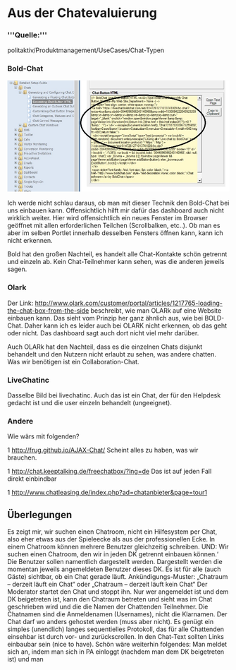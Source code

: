 
# Aus der Chatevaluierung

### '''Quelle:'''
politaktiv/Produktmanagement/UseCases/Chat-Typen


### Bold-Chat

![Bold-Chat][bold-chat-pic]

[bold-chat-pic]: https://github.com/PolitAktiv/politaktiv-requirements/blob/master/de/files/StakeholderRequests/bold-chat.jpg "Bold-Chat"



Ich werde nicht schlau daraus, ob man mit dieser Technik den Bold-Chat bei uns einbauen kann. Offensichtlich hilft mir dafür das dashboard auch nicht wirklich weiter. Hier wird offensichtlich ein neues Fenster im Browser geöffnet mit allen erforderlichen Teilchen (Scrollbalken, etc..). Ob man es aber im selben Portlet innerhalb desselben Fensters öffnen kann, kann ich nicht erkennen.

Bold hat den großen Nachteil, es handelt alle Chat-Kontakte schön getrennt und einzeln ab. Kein Chat-Teilnehmer kann sehen, was die anderen jeweils sagen.


### Olark
Der Link: http://www.olark.com/customer/portal/articles/1217765-loading-the-chat-box-from-the-side  beschreibt, wie man OLARk auf eine Website einbauen kann. Das sieht vom Prinzip her ganz ähnlich aus, wie bei BOLD-Chat. Daher kann ich es leider auch bei OLARK nicht erkennen, ob das geht oder nicht. Das dashboard sagt auch dort nicht viel mehr darüber.

Auch OLARk hat den Nachteil, dass es die einzelnen Chats disjunkt behandelt und den Nutzern nicht erlaubt zu sehen, was andere chatten. Was wir benötigen ist ein Collaboration-Chat.


### LiveChatinc
Dasselbe Bild bei livechatinc. Auch das ist ein Chat, der für den Helpdesk gedacht ist und die user einzeln behandelt (ungeeignet).


### Andere
Wie wärs mit folgenden?

 1 http://frug.github.io/AJAX-Chat/          Scheint alles zu haben, was wir brauchen.

 1 http://chat.keeptalking.de/freechatbox/?lng=de Das         ist auf jeden Fall direkt einbindbar

 1 http://www.chatleasing.de/index.php?ad=chatanbieter&page=tour1


## Überlegungen
Es zeigt mir, wir suchen einen Chatroom, nicht ein Hilfesystem per Chat, also eher etwas aus der Spieleecke als aus der professionellen Ecke. In einem Chatroom können mehrere Benutzer gleichzeitig schreiben. UND: Wir suchen einen Chatroom, den wir in jeden DK getrennt einbauen können.‘ Die Benutzer sollen namentlich dargestellt werden. Dargestellt werden die momentan jeweils angemeldeten Benutzer dieses DK. Es ist für alle (auch Gäste) sichtbar, ob ein Chat gerade läuft. Ankündigungs-Muster: „Chatraum – derzeit läuft ein Chat“ oder „Chatraum – derzeit läuft kein Chat“ Der Moderator startet den Chat und stoppt ihn. Nur wer angemeldet ist und dem DK beigetreten ist, kann den Chatraum betreten und sieht was im Chat geschrieben wird und die die Namen der Chattenden Teilnehmer. Die Chatnamen sind die Anmeldenamen (Usernames), nicht die Klarnamen. Der Chat darf wo anders gehostet werden (muss aber nicht). Es genügt ein simples (unendlich) langes sequentielles Protokoll, das für alle Chattenden einsehbar ist durch vor- und zurückscrollen. In den Chat-Text sollten Links einbaubar sein (nice to have). Schön wäre weiterhin folgendes: Man meldet sich an, indem man sich in PA einloggt (nachdem man dem DK beigetreten ist) und man

